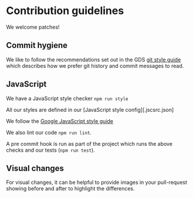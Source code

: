 # Contribution guidelines

We welcome patches!

## Commit hygiene

We like to follow the recommendations set out in the GDS [git style guide][gitstyle]
which describes how we prefer git history and commit messages to read.

[gitstyle]: https://github.com/alphagov/styleguides/blob/master/git.md

## JavaScript

We have a JavaScript style checker `npm run style`

All our styles are defined in our [JavaScript style config][.jscsrc.json]

We follow the [Google JavaScript style guide](https://google.github.io/styleguide/javascriptguide.xml)

We also lint our code `npm run lint`.

A pre commit hook is run as part of the project which runs the above checks and our tests (`npm run test`).

## Visual changes

For visual changes, it can be helpful to provide images in your pull-request
showing before and after to highlight the differences.
